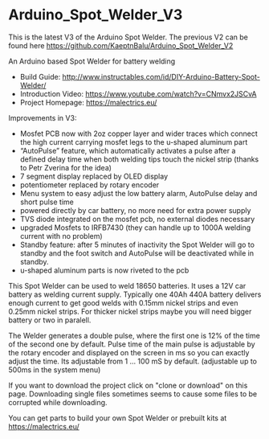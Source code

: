 # Arduino_Spot_Welder_V3

This is the latest V3 of the Arduino Spot Welder. The previous V2 can be found here https://github.com/KaeptnBalu/Arduino_Spot_Welder_V2

An Arduino based Spot Welder for battery welding 
- Build Guide: http://www.instructables.com/id/DIY-Arduino-Battery-Spot-Welder/
- Introduction Video: https://www.youtube.com/watch?v=CNmvx2JSCvA
- Project Homepage: https://malectrics.eu/

Improvements in V3:

- Mosfet PCB now with 2oz copper layer and wider traces which connect the high current carrying mosfet legs to the u-shaped aluminum part
- “AutoPulse” feature, which automatically activates a pulse after a defined delay time when both welding tips touch the nickel strip (thanks to Petr Zverina for the idea)
- 7 segment display replaced by OLED display
- potentiometer replaced by rotary encoder
- Menu system to easy adjust the low battery alarm, AutoPulse delay and short pulse time
- powered directly by car battery, no more need for extra power supply
- TVS diode integrated on the mosfet pcb, no external diodes necessary
- upgraded Mosfets to IRFB7430 (they can handle up to 1000A welding current with no problem)
- Standby feature: after 5 minutes of inactivity the Spot Welder will go to standby and the foot switch and AutoPulse will be deactivated while in standby.
- u-shaped aluminum parts is now riveted to the pcb


This Spot Welder can be used to weld 18650 batteries. It uses a 12V car battery as welding current supply. Typically one 40Ah 440A battery delivers enough current to get good welds with 0.15mm nickel strips and even 0.25mm nickel strips. For thicker nickel strips maybe you will need bigger battery or two in paralell.

The Welder generates a double pulse, where the first one is 12% of the time of the second one by default. Pulse time of the main pulse is adjustable by the rotary encoder and displayed on the screen in ms so you can exactly adjust the time. Its adjustable from 1 … 100 mS by default. (adjustable up to 500ms in the system menu)

If you want to download the project click on "clone or download" on this page. Downloading single files sometimes seems to cause some files to be corrupted while downloading.

You can get parts to build your own Spot Welder or prebuilt kits at https://malectrics.eu/
